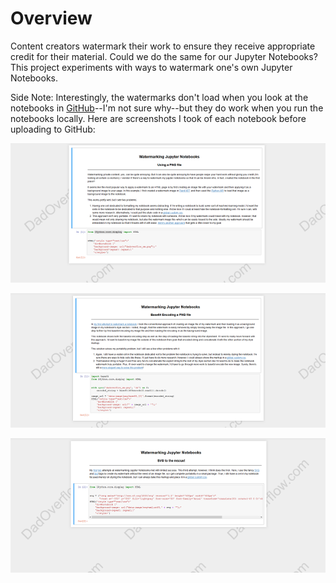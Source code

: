# Overview
Content creators watermark their work to ensure they receive appropriate credit for their material.  Could we do the same for our Jupyter Notebooks?  This project experiments with ways to watermark one's own Jupyter Notebooks.

Side Note: Interestingly, the watermarks don't load when you look at the notebooks in [GitHub](https://github.com/brad-do/watermarking_notebooks)--I'm not sure why--but they do work when you run the notebooks locally.  Here are screenshots I took of each notebook before uploading to GitHub:

![alt text](https://github.com/brad-do/watermarking_notebooks/blob/master/wm1.PNG "Watermark with image file")

![alt text](https://github.com/brad-do/watermarking_notebooks/blob/master/wm2.PNG "Watermark by base64 encoding image file")

![alt text](https://github.com/brad-do/watermarking_notebooks/blob/master/wm3.PNG "Watermark with SVG")
